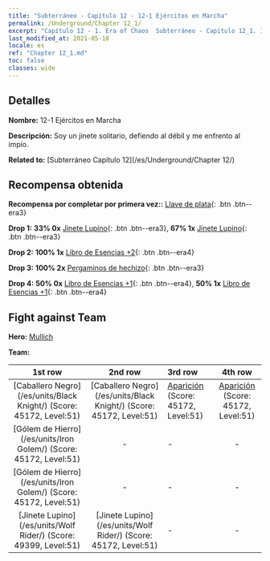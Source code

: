 ```yaml
---
title: "Subterráneo - Capítulo 12 - 12-1 Ejércitos en Marcha"
permalink: /Underground/Chapter 12_1/
excerpt: "Capítulo 12 - 1. Era of Chaos  Subterráneo - Capítulo 12_1. 12-1 Ejércitos en Marcha"
last_modified_at: 2021-05-18
locale: es
ref: "Chapter 12_1.md"
toc: false
classes: wide
---
```


## Detalles

 **Nombre:** 12-1 Ejércitos en Marcha

 **Descripción:** Soy un jinete solitario, defiendo al débil y me enfrento al impío.

 **Related to:** [Subterráneo Capítulo 12](/es/Underground/Chapter 12/)

## Recompensa obtenida

 **Recompensa por completar por primera vez::** [Llave de plata](/ItemsES/con_693/){: .btn .btn--era3}

 **Drop 1:** **33% 0x** [Jinete Lupino](/ItemsES/unt_218/){: .btn .btn--era3}, **67% 1x** [Jinete Lupino](/ItemsES/unt_218/){: .btn .btn--era3}

 **Drop 2:** **100% 1x** [Libro de Esencias +2](/ItemsES/mat_53/){: .btn .btn--era4}

 **Drop 3:** **100% 2x** [Pergaminos de hechizo](/ItemsES/con_694/){: .btn .btn--era3}

 **Drop 4:** **50% 0x** [Libro de Esencias +1](/ItemsES/mat_46/){: .btn .btn--era4}, **50% 1x** [Libro de Esencias +1](/ItemsES/mat_46/){: .btn .btn--era4}


## Fight against Team
 **Hero:** [Mullich](/es/heroes/Mullich/)

 **Team:**


  | 1st row | 2nd row | 3rd row | 4th row |
  |:----:|:----:|:----|:----:|
  | [Caballero Negro](/es/units/Black Knight/) (Score: 45172, Level:51)  | [Caballero Negro](/es/units/Black Knight/) (Score: 45172, Level:51)  | [Aparición](/es/units/Wight/) (Score: 45172, Level:51)  | [Aparición](/es/units/Wight/) (Score: 45172, Level:51)  |
  | [Gólem de Hierro](/es/units/Iron Golem/) (Score: 45172, Level:51)  | - | - | - |
  | [Gólem de Hierro](/es/units/Iron Golem/) (Score: 45172, Level:51)  | - | - | - |
  | [Jinete Lupino](/es/units/Wolf Rider/) (Score: 49399, Level:51)  | [Jinete Lupino](/es/units/Wolf Rider/) (Score: 45172, Level:51)  | - | - |


